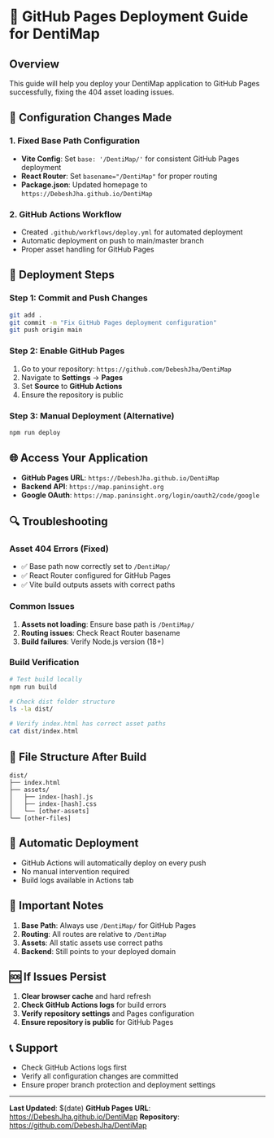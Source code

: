 # 🚀 GitHub Pages Deployment Guide for DentiMap

## Overview
This guide will help you deploy your DentiMap application to GitHub Pages successfully, fixing the 404 asset loading issues.

## 🔧 Configuration Changes Made

### 1. Fixed Base Path Configuration
- **Vite Config**: Set `base: '/DentiMap/'` for consistent GitHub Pages deployment
- **React Router**: Set `basename="/DentiMap"` for proper routing
- **Package.json**: Updated homepage to `https://DebeshJha.github.io/DentiMap`

### 2. GitHub Actions Workflow
- Created `.github/workflows/deploy.yml` for automated deployment
- Automatic deployment on push to main/master branch
- Proper asset handling for GitHub Pages

## 🚀 Deployment Steps

### Step 1: Commit and Push Changes
```bash
git add .
git commit -m "Fix GitHub Pages deployment configuration"
git push origin main
```

### Step 2: Enable GitHub Pages
1. Go to your repository: `https://github.com/DebeshJha/DentiMap`
2. Navigate to **Settings** → **Pages**
3. Set **Source** to **GitHub Actions**
4. Ensure the repository is public

### Step 3: Manual Deployment (Alternative)
```bash
npm run deploy
```

## 🌐 Access Your Application

- **GitHub Pages URL**: `https://DebeshJha.github.io/DentiMap`
- **Backend API**: `https://map.paninsight.org`
- **Google OAuth**: `https://map.paninsight.org/login/oauth2/code/google`

## 🔍 Troubleshooting

### Asset 404 Errors (Fixed)
- ✅ Base path now correctly set to `/DentiMap/`
- ✅ React Router configured for GitHub Pages
- ✅ Vite build outputs assets with correct paths

### Common Issues
1. **Assets not loading**: Ensure base path is `/DentiMap/`
2. **Routing issues**: Check React Router basename
3. **Build failures**: Verify Node.js version (18+)

### Build Verification
```bash
# Test build locally
npm run build

# Check dist folder structure
ls -la dist/

# Verify index.html has correct asset paths
cat dist/index.html
```

## 📁 File Structure After Build
```
dist/
├── index.html
├── assets/
│   ├── index-[hash].js
│   ├── index-[hash].css
│   └── [other-assets]
└── [other-files]
```

## 🔄 Automatic Deployment
- GitHub Actions will automatically deploy on every push
- No manual intervention required
- Build logs available in Actions tab

## 📝 Important Notes

1. **Base Path**: Always use `/DentiMap/` for GitHub Pages
2. **Routing**: All routes are relative to `/DentiMap`
3. **Assets**: All static assets use correct paths
4. **Backend**: Still points to your deployed domain

## 🆘 If Issues Persist

1. **Clear browser cache** and hard refresh
2. **Check GitHub Actions logs** for build errors
3. **Verify repository settings** and Pages configuration
4. **Ensure repository is public** for GitHub Pages

## 📞 Support
- Check GitHub Actions logs first
- Verify all configuration changes are committed
- Ensure proper branch protection and deployment settings

---
**Last Updated**: $(date)
**GitHub Pages URL**: https://DebeshJha.github.io/DentiMap
**Repository**: https://github.com/DebeshJha/DentiMap
